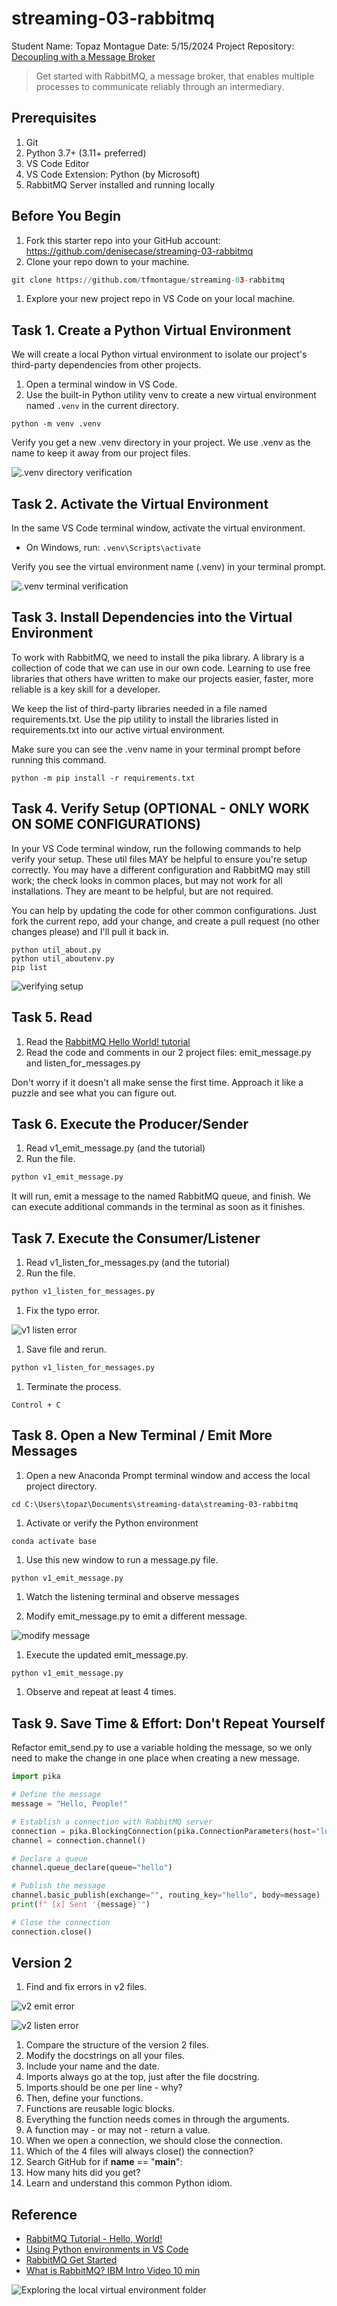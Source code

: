 # streaming-03-rabbitmq
Student Name: Topaz Montague
Date: 5/15/2024
Project Repository: [Decoupling with a Message Broker](https://github.com/tfmontague/streaming-03-rabbitmq)

> Get started with RabbitMQ, a message broker, that enables multiple processes to communicate reliably through an intermediary.

## Prerequisites

1. Git
1. Python 3.7+ (3.11+ preferred)
1. VS Code Editor
1. VS Code Extension: Python (by Microsoft)
1. RabbitMQ Server installed and running locally

## Before You Begin

1. Fork this starter repo into your GitHub account: https://github.com/denisecase/streaming-03-rabbitmq
1. Clone your repo down to your machine. 
````python
git clone https://github.com/tfmontague/streaming-03-rabbitmq
````
1. Explore your new project repo in VS Code on your local machine.

## Task 1. Create a Python Virtual Environment

We will create a local Python virtual environment to isolate our project's third-party dependencies from other projects.

1. Open a terminal window in VS Code.
1. Use the built-in Python utility venv to create a new virtual environment named `.venv` in the current directory.

```shell
python -m venv .venv
```

Verify you get a new .venv directory in your project. 
We use .venv as the name to keep it away from our project files. 

![.venv directory verification](image.png)

## Task 2. Activate the Virtual Environment

In the same VS Code terminal window, activate the virtual environment.

- On Windows, run: `.venv\Scripts\activate`


Verify you see the virtual environment name (.venv) in your terminal prompt.

![.venv terminal verification](image-1.png)

## Task 3. Install Dependencies into the Virtual Environment

To work with RabbitMQ, we need to install the pika library.
A library is a collection of code that we can use in our own code.
Learning to use free libraries that others have written to make our projects easier, faster, more reliable is a key skill for a developer.

We keep the list of third-party libraries needed in a file named requirements.txt.
Use the pip utility to install the libraries listed in requirements.txt into our active virtual environment. 

Make sure you can see the .venv name in your terminal prompt before running this command.

`python -m pip install -r requirements.txt`

## Task 4. Verify Setup (OPTIONAL - ONLY WORK ON SOME CONFIGURATIONS)

In your VS Code terminal window, run the following commands to help verify your setup.
These util files MAY be helpful to ensure you're setup correctly. 
You may have a different configuration and RabbitMQ may still work; the check looks in common places, but may not work for all installations. 
They are meant to be helpful, but are not required.

You can help by updating the code for other common configurations. 
Just fork the current repo, add your change, and create a pull request (no other changes please) and I'll pull it back in. 

```shell
python util_about.py
python util_aboutenv.py
pip list
```

![verifying setup](image-2.png)


## Task 5. Read

1. Read the [RabbitMQ Hello World! tutorial](https://www.rabbitmq.com/tutorials/tutorial-one-python.html)
1. Read the code and comments in our 2 project files: emit_message.py and listen_for_messages.py

Don't worry if it doesn't all make sense the first time. 
Approach it like a puzzle and see what you can figure out. 

## Task 6. Execute the Producer/Sender

1. Read v1_emit_message.py (and the tutorial)
1. Run the file. 

```python
python v1_emit_message.py
```

It will run, emit a message to the named RabbitMQ queue, and finish.
We can execute additional commands in the terminal as soon as it finishes. 

## Task 7. Execute the Consumer/Listener

1. Read v1_listen_for_messages.py (and the tutorial)
1. Run the file.

```python
python v1_listen_for_messages.py
```
1. Fix the typo error.

![v1 listen error](image-3.png)

1. Save file and rerun.

```python
python v1_listen_for_messages.py
```
1. Terminate the process.

`Control + C`
 

## Task 8. Open a New Terminal / Emit More Messages

1. Open a new Anaconda Prompt terminal window and access the local project directory.

`cd C:\Users\topaz\Documents\streaming-data\streaming-03-rabbitmq`

1. Activate or verify the Python environment

`conda activate base`

1. Use this new window to run a message.py file.

`python v1_emit_message.py`

1. Watch the listening terminal and observe messages

1. Modify emit_message.py to emit a different message.

![modify message](<Screenshot 2024-05-15 180134.png>)

1. Execute the updated emit_message.py. 

```python
python v1_emit_message.py
```
1. Observe and repeat at least 4 times.

## Task 9. Save Time & Effort: Don't Repeat Yourself

Refactor emit_send.py to use a variable holding the message, so we only need to make the change in one place when creating a new message.

```python
import pika

# Define the message
message = "Hello, People!"

# Establish a connection with RabbitMQ server
connection = pika.BlockingConnection(pika.ConnectionParameters(host="localhost"))
channel = connection.channel()

# Declare a queue
channel.queue_declare(queue="hello")

# Publish the message
channel.basic_publish(exchange="", routing_key="hello", body=message)
print(f" [x] Sent '{message}'")

# Close the connection
connection.close()
```

## Version 2

1. Find and fix errors in v2 files.

![v2 emit error](image.png)

![v2 listen error](image-1.png)

1. Compare the structure of the version 2 files. 
1. Modify the docstrings on all your files.
1. Include your name and the date.
1. Imports always go at the top, just after the file docstring.
1. Imports should be one per line - why?
1. Then, define your functions.
1. Functions are reusable logic blocks.
1. Everything the function needs comes in through the arguments.
1. A function may - or may not - return a value. 
1. When we open a connection, we should close the connection. 
1. Which of the 4 files will always close() the connection?
1. Search GitHub for if __name__ == "__main__":
1. How many hits did you get? 
1. Learn and understand this common Python idiom.

## Reference

- [RabbitMQ Tutorial - Hello, World!](https://www.rabbitmq.com/tutorials/tutorial-one-python.html)
- [Using Python environments in VS Code](https://code.visualstudio.com/docs/python/environments)
- [RabbitMQ Get Started](https://www.rabbitmq.com/#getstarted)
- [What is RabbitMQ? IBM Intro Video 10 min](https://www.youtube.com/watch?v=7rkeORD4jSw)

![Exploring the local virtual environment folder](./images/exploring_dot_venv.PNG)
